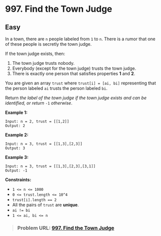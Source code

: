 # **997. Find the Town Judge**

## **Easy**

In a town, there are `n` people labeled from `1` to `n`. There is a rumor that one of these people is secretly the town judge.

If the town judge exists, then:

1. The town judge trusts nobody.
2. Everybody (except for the town judge) trusts the town judge.
3. There is exactly one person that satisfies properties **1** and **2**.

You are given an array `trust` where `trust[i] = [ai, bi]` representing that the person labeled `ai` trusts the person labeled `bi`.

Return *the label of the town judge if the town judge exists and can be identified, or return* `-1` *otherwise*.

**Example 1:**

```
Input: n = 2, trust = [[1,2]]
Output: 2
```

**Example 2:**

```
Input: n = 3, trust = [[1,3],[2,3]]
Output: 3
```

**Example 3:**

```
Input: n = 3, trust = [[1,3],[2,3],[3,1]]
Output: -1
```

**Constraints:**

- `1 <= n <= 1000`
- `0 <= trust.length <= 10^4`
- `trust[i].length == 2`
- All the pairs of `trust` are **unique**.
- `ai != bi`
- `1 <= ai, bi <= n`

> ### **Problem URL: [997. Find the Town Judge](https://leetcode.com/problems/find-the-town-judge/)**